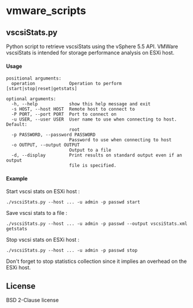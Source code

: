 vmware_scripts
==============

vscsiStats.py
-------------

Python script to retrieve vscsiStats using the vSphere 5.5 API.
VMWare vscsiStats is intended for storage performance analysis on ESXi host.


#### Usage

    positional arguments:
      operation             Operation to perform [start|stop|reset|getstats]

    optional arguments:
      -h, --help            show this help message and exit
      -s HOST, --host HOST  Remote host to connect to
      -P PORT, --port PORT  Port to connect on
      -u USER, --user USER  User name to use when connecting to host. Default:
                            root
      -p PASSWORD, --password PASSWORD
                            Password to use when connecting to host
      -o OUTPUT, --output OUTPUT
                            Output to a file
      -d, --display         Print results on standard output even if an output
                            file is specified.


#### Example

Start vscsi stats on ESXi host :

    ./vscsiStats.py --host ... -u admin -p passwd start

Save vscsi stats to a file :

    ./vscsiStats.py --host ... -u admin -p passwd --output vscsiStats.xml getstats

Stop vscsi stats on ESXi host :

    ./vscsiStats.py --host ... -u admin -p passwd stop

Don't forget to stop statistics collection since it implies an overhead on
the ESXi host.


License
-------

BSD 2-Clause license



